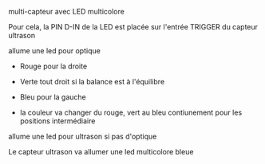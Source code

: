 multi-capteur avec LED multicolore

Pour cela, la PIN D-IN de la LED est placée sur l'entrée TRIGGER du capteur ultrason

allume une led pour optique

- Rouge pour la droite
- Verte tout droit si la balance est à l'équilibre
- Bleu  pour la gauche

- la couleur va changer du rouge, vert au bleu contiunement  pour les positions intermédiaire

allume une led pour ultrason si pas d'optique

Le capteur ultrason va allumer une led multicolore bleue


